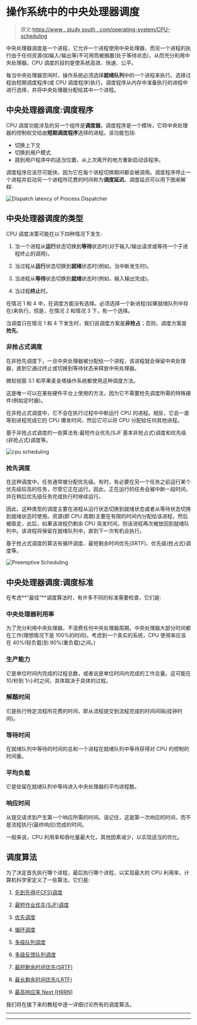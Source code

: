 # 操作系统中的中央处理器调度

> 原文:[https://www . study south . com/operating-system/CPU-scheduling](https://www.studytonight.com/operating-system/cpu-scheduling)

中央处理器调度是一个进程，它允许一个进程使用中央处理器，而另一个进程的执行由于任何资源(如输入/输出等)不可用而被搁置(处于等待状态)，从而充分利用中央处理器。CPU 调度的目的是使系统高效、快速、公平。

每当中央处理器空闲时，操作系统必须选择**就绪队列**中的一个进程来执行。选择过程由短期调度程序(或 CPU 调度程序)执行。调度程序从内存中准备执行的进程中进行选择，并将中央处理器分配给其中一个进程。

## 中央处理器调度:调度程序

CPU 调度功能涉及的另一个组件是**调度器**。调度程序是一个模块，它将中央处理器的控制权交给由**短期调度程序**选择的进程。该功能包括:

*   切换上下文
*   切换到用户模式
*   跳到用户程序中的适当位置，从上次离开的地方重新启动该程序。

调度程序应该尽可能快，因为它在每个进程切换期间都会被调用。调度程序停止一个进程并启动另一个进程所花费的时间称为**调度延迟**。调度延迟可以用下图来解释:

![Dispatch latency of Process Dispatcher](../Images/8131ab76de4d009a12319b103a380f33.png)

## 中央处理器调度的类型

CPU 调度决策可能在以下四种情况下发生:

1.  当一个进程从**运行**状态切换到**等待**状态时(对于输入/输出请求或等待一个子进程终止的调用)。

2.  当过程从**运行**状态切换到**就绪**状态时(例如，当中断发生时)。

3.  当进程从**等待**状态切换到**就绪**状态时(例如，输入输出完成)。

4.  当过程**终止**时。

在情况 1 和 4 中，在调度方面没有选择。必须选择一个新进程(如果就绪队列中存在)来执行。但是，在情况 2 和情况 3 下，有一个选择。

当调度只在情况 1 和 4 下发生时，我们说调度方案是**非抢占**；否则，调度方案是**抢先**。

### 非抢占式调度

在非抢先调度下，一旦中央处理器被分配给一个进程，该进程就会保留中央处理器，直到它通过终止或切换到等待状态来释放中央处理器。

微软视窗 3.1 和苹果麦金塔操作系统都使用这种调度方法。

这是唯一可以在某些硬件平台上使用的方法，因为它不需要抢先调度所需的特殊硬件(例如定时器)。

在非抢占式调度中，它不会在执行过程中中断运行 CPU 的进程。相反，它会一直等到进程完成它的 CPU 爆发时间，然后它可以将 CPU 分配给任何其他进程。

基于非抢占式调度的一些算法有:最短作业优先(SJF 基本非抢占式)调度和优先级(非抢占式)调度等。

![cpu scheduling](../Images/d1c606bec842d3e83695252ae2c2299e.png)

### 抢先调度

在这种调度中，任务通常被分配优先级。有时，有必要在另一个任务之前运行某个优先级较高的任务，尽管它正在运行。因此，正在运行的任务会被中断一段时间，并在稍后优先级任务完成执行时继续运行。

因此，这种类型的调度主要在进程从运行状态切换到就绪状态或者从等待状态切换到就绪状态时使用。资源(即 CPU 周期)主要在有限的时间内分配给该进程，然后被取走，此后，如果该进程仍剩余 CPU 突发时间，则该进程再次被放回到就绪队列中。该进程将保留在就绪队列中，直到下一次有机会执行。

基于抢占式调度的算法有循环调度、最短剩余时间优先(SRTF)、优先级(抢占式)调度等。

![Preemptive Scheduling](../Images/3ce325e30c22d6130647dfc7fea2653a.png)

## 中央处理器调度:调度标准

在考虑**“最佳”**调度算法时，有许多不同的标准需要检查，它们是:

### 中央处理器利用率

为了充分利用中央处理器，不浪费任何中央处理器周期，中央处理器大部分时间都在工作(理想情况下是 100%的时间)。考虑到一个真实的系统，CPU 使用率应该在 40%(轻负载)到 90%(重负载)之间。)

### 生产能力

它是单位时间内完成的过程总数，或者说是单位时间内完成的工作总量。这可能在 10/秒到 1/小时之间，具体取决于具体的过程。

### 解题时间

它是执行特定流程所花费的时间，即从流程提交到流程完成的时间间隔(挂钟时间)。

### 等待时间

在就绪队列中等待的时间的总和一个进程在就绪队列中等待获得对 CPU 的控制的时间量。

### 平均负载

它是驻留在就绪队列中等待进入中央处理器的平均进程数。

### 响应时间

从提交请求到产生第一个响应所需的时间。请记住，这是第一次响应的时间，而不是流程执行(最终响应)完成的时间。

一般来说，CPU 利用率和吞吐量最大化，其他因素减少，以实现适当的优化。

## 调度算法

为了决定首先执行哪个进程，最后执行哪个进程，以实现最大的 CPU 利用率，计算机科学家定义了一些算法，它们是:

1.  [先到先得(FCFS)调度](https://www.studytonight.com/operating-system/first-come-first-serve)

2.  [最短作业优先(SJF)调度](https://www.studytonight.com/operating-system/shortest-job-first)

3.  [优先调度](https://www.studytonight.com/operating-system/priority-scheduling)

4.  [循环调度](https://www.studytonight.com/operating-system/round-robin-scheduling)

5.  [多级队列调度](https://www.studytonight.com/operating-system/multilevel-queue-scheduling)

6.  [多级反馈队列调度](https://www.studytonight.com/operating-system/multilevel-feedback-queue-scheduling)

7.  [最短剩余时间优先(SRTF)](#)

8.  [最长剩余时间优先(LRTF)](#)

9.  [最高响应率 Next (HRRN)](#)

我们将在接下来的教程中逐一详细讨论所有的调度算法。

* * *

* * *